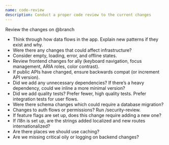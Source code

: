 ```yaml
---
name: code-review
description: Conduct a proper code review to the current changes
---
```


Review the changes on @branch

- Think through how data flows in the app. Explain new patterns if they exist and why.
- Were there any changes that could affect infrastructure?
- Consider empty, loading, error, and offline states.
- Review frontend changes for ally (keyboard navigation, focus management, ARIA roles, color contrast).
- If public APIs have changed, ensure backwards compat (or increment API version).
- Did we add any unnecessary dependencies? If there’s a heavy dependency, could we inline a more minimal version?
- Did we add quality tests? Prefer fewer, high quality tests. Prefer integration tests for user flows.
- Were there schema changes which could require a database migration?
- Changes to auth flows or permissions? Run /security-review.
- If feature flags are set up, does this change require adding a new one?
- If i18n is set up, are the strings added localized and new routes internationalized?
- Are there places we should use caching?
- Are we missing critical oily or logging on backend changes?
